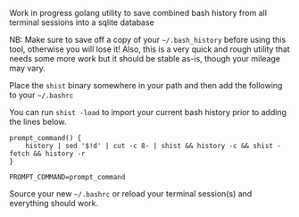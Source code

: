 Work in progress golang utility to save combined bash history from all terminal sessions into a sqlite database

NB: Make sure to save off a copy of your `~/.bash_history` before using this tool, otherwise you will lose it!  Also, this is a very quick and rough utility that needs some more work but it should be stable as-is, though your mileage may vary.

Place the `shist` binary somewhere in your path and then add the following to your `~/.bashrc`

You can run `shist -load` to import your current bash history prior to adding the lines below.

```
prompt_command() {
    history | sed '$!d' | cut -c 8- | shist && history -c && shist -fetch && history -r
}

PROMPT_COMMAND=prompt_command
```

Source your new `~/.bashrc` or reload your terminal session(s) and everything should work.
